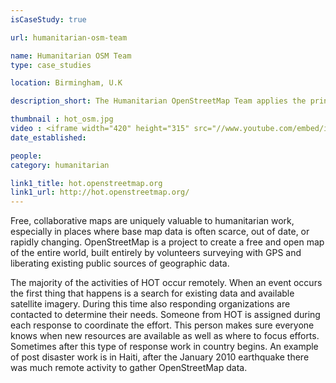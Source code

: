 ```yaml
---
isCaseStudy: true

url: humanitarian-osm-team

name: Humanitarian OSM Team
type: case_studies

location: Birmingham, U.K

description_short: The Humanitarian OpenStreetMap Team applies the principles of open source and open data sharing for humanitarian response and economic development.

thumbnail : hot_osm.jpg
video : <iframe width="420" height="315" src="//www.youtube.com/embed/iUKWBrAiGS8" frameborder="0" allowfullscreen></iframe>
date_established: 

people: 
category: humanitarian

link1_title: hot.openstreetmap.org
link1_url: http://hot.openstreetmap.org/
---
```


Free, collaborative maps are uniquely valuable to humanitarian work, especially in places where base map data is often scarce, out of date, or rapidly changing. OpenStreetMap is a project to create a free and open map of the entire world, built entirely by volunteers surveying with GPS and liberating existing public sources of geographic data.

The majority of the activities of HOT occur remotely. When an event occurs the first thing that happens is a search for existing data and available satellite imagery. During this time also responding organizations are contacted to determine their needs. Someone from HOT is assigned during each response to coordinate the effort. This person makes sure everyone knows when new resources are available as well as where to focus efforts. Sometimes after this type of response work in country begins. An example of post disaster work is in Haiti, after the January 2010 earthquake there was much remote activity to gather OpenStreetMap data.